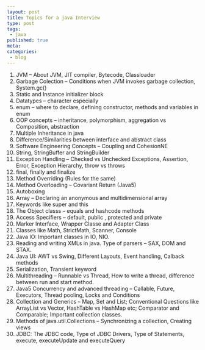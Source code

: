 ```yaml
---
layout: post
title: Topics for a java Interview
type: post
tags:
 - java
published: true
meta:
categories:
 - blog
---
```

1. JVM – About JVM, JIT compiler, Bytecode, Classloader
2. Garbage Colection – Conditions when JVM invokes garbage collection, System.gc()
3. Static and Instance initializer block  
4. Datatypes – character especially  
5. enum – where to declare, defining constructor, methods and variables in enum  
6. OOP concepts – inheritance, polymorphism, aggregation vs Composition, abstraction  
7. Multiple Inheritance in java  
8. Difference/Similarities between interface and abstract class  
9. Software Engineering Concepts – Coupling and CohesionNE  
10. String, StringBuffer and StringBuilder  
11. Exception Handling – Checked vs Unchecked Exceptions, Assertion, Error, Exception Hierarchy, throw vs throws  
12. final, finally and finalize  
13. Method Overriding (Rules for the same)  
14. Method Overloading – Covariant Return (Java5)  
15. Autoboxing  
16. Array – Declaring an anonymous and multidimensional array  
17. Keywords like super and this  
18. The Object classs – equals and hashcode methods  
19. Access Specifiers – default, public , protected and private  
20. Marker Interface, Wrapper Classe and Adapter Class  
21. Classes like Math, StrictMath, Scanner, Console  
22. Java IO: Important classes in IO, NIO.  
23. Reading and writing XMLs in java. Type of parsers – SAX, DOM and STAX.  
24. Java UI: AWT vs Swing, Different Layouts, Event handling, Calback methods  
25. Serialization, Transient keyword  
26. Multithreading – Runnable vs Thread, How to write a thread, difference between run and start method.  
27. Java5 Concurrency and advanced threading – Callable, Future, Executors, Thread pooling, Locks and Conditions  
28. Collection and Generics – Map, Set and List; Conventional Questions like ArrayList vs Vector, HashTable vs HashMap etc; Comparator and Comparable; Important collection classes.  
29. Methods of java.util.Collections – Synchronizing a collection, Creating views  
30. JDBC: The JDBC code, Type of JDBC Drivers, Type of Statements, execute, executeUpdate and executeQuery
